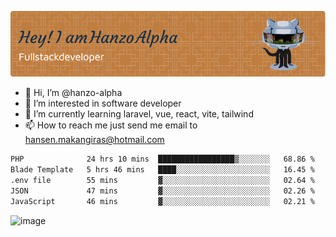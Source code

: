 ![Header](./github-header-image.png)

- 👋 Hi, I’m @hanzo-alpha
- 👀 I’m interested in software developer
- 🌱 I’m currently learning laravel, vue, react, vite, tailwind
- 📫 How to reach me just send me email to hansen.makangiras@hotmail.com 

<!---
hanzo-alpha/hanzo-alpha is a ✨ special ✨ repository because its `README.md` (this file) appears on your GitHub profile.
You can click the Preview link to take a look at your changes.
--->

<!--START_SECTION:waka-->

```txt
PHP              24 hrs 10 mins  █████████████████▒░░░░░░░   68.86 %
Blade Template   5 hrs 46 mins   ████░░░░░░░░░░░░░░░░░░░░░   16.45 %
.env file        55 mins         ▓░░░░░░░░░░░░░░░░░░░░░░░░   02.64 %
JSON             47 mins         ▓░░░░░░░░░░░░░░░░░░░░░░░░   02.26 %
JavaScript       46 mins         ▓░░░░░░░░░░░░░░░░░░░░░░░░   02.21 %
```

<!--END_SECTION:waka-->

![image](https://github.com/hanzo-alpha/hanzo-alpha/assets/111342797/c4bd2977-6123-4017-8652-6e166259b484)

